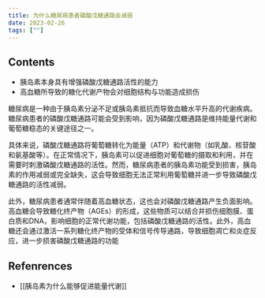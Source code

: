 ```yaml
---
title: 为什么糖尿病患者磷酸戊糖通路会减弱
date: 2023-02-26
tags: [""]
--- 
```


## Contents
- 胰岛素本身具有增强磷酸戊糖通路活性的能力
- 高血糖所导致的糖化代谢产物会对细胞结构与功能造成损伤

<qupte>

糖尿病是一种由于胰岛素分泌不足或胰岛素抵抗而导致血糖水平升高的代谢疾病。糖尿病患者的磷酸戊糖通路可能会受到影响，因为磷酸戊糖通路是维持能量代谢和葡萄糖稳态的关键途径之一。

具体来说，磷酸戊糖通路将葡萄糖转化为能量（ATP）和代谢物（如乳酸、核苷酸和氨基酸等）。在正常情况下，胰岛素可以促进细胞对葡萄糖的摄取和利用，并在需要时刺激磷酸戊糖通路的活性。然而，糖尿病患者的胰岛素功能受到损害，胰岛素的作用减弱或完全缺失，这会导致细胞无法正常利用葡萄糖并进一步导致磷酸戊糖通路的活性减弱。

此外，糖尿病患者通常伴随着高血糖状态，这也会对磷酸戊糖通路产生负面影响。高血糖会导致糖化终产物（AGEs）的形成，这些物质可以结合并损伤细胞膜、蛋白质和DNA，影响细胞的正常代谢功能，包括磷酸戊糖通路的活性。此外，高血糖还会通过激活一系列糖化终产物的受体和信号传导通路，导致细胞凋亡和炎症反应，进一步损害磷酸戊糖通路的功能

</qupte>

## Refenrences
- [[胰岛素为什么能够促进能量代谢]]
